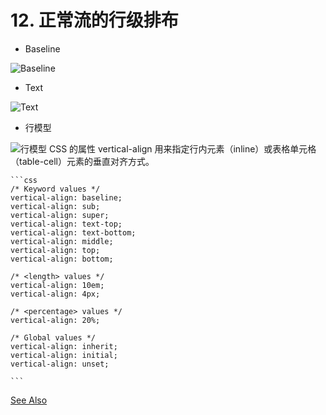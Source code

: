 # 12. 正常流的行级排布


- Baseline
<img :src="$withBase('/images/baseline.png')" alt="Baseline">

- Text
<img :src="$withBase('/images/text.png')" alt="Text">

- 行模型
<img :src="$withBase('/images/linemodule.png')" alt="行模型">
CSS 的属性 vertical-align 用来指定行内元素（inline）或表格单元格（table-cell）元素的垂直对齐方式。

	```css
	/* Keyword values */
	vertical-align: baseline;
	vertical-align: sub;
	vertical-align: super;
	vertical-align: text-top;
	vertical-align: text-bottom;
	vertical-align: middle;
	vertical-align: top;
	vertical-align: bottom;
	
	/* <length> values */
	vertical-align: 10em;
	vertical-align: 4px;
	
	/* <percentage> values */
	vertical-align: 20%;
	
	/* Global values */
	vertical-align: inherit;
	vertical-align: initial;
	vertical-align: unset;
	
	```


[See Also](https://developer.mozilla.org/zh-CN/docs/Web/CSS/vertical-align)
